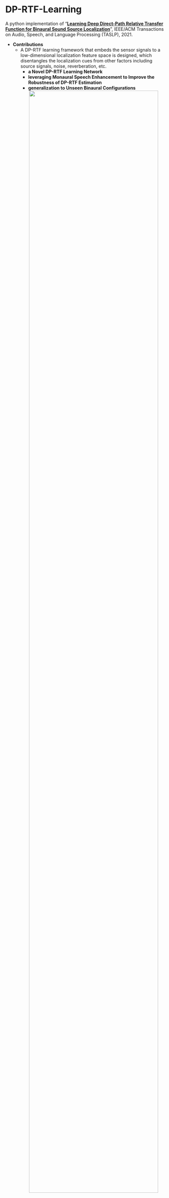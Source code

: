 # DP-RTF-Learning
A python implementation of “**<a href="https://ieeexplore.ieee.org/document/9582746" target="_blank">Learning Deep Direct-Path Relative Transfer Function for Binaural Sound Source Localization</a>**”, IEEE/ACM Transactions on Audio, Speech, and Language Processing (TASLP), 2021.
+ **Contributions** 
  - A DP-RTF learning framework that embeds the sensor signals to a low-dimensional localization feature space is designed, which disentangles the localization cues from other factors including source signals, noise, reverberation, etc. 
    - **a Novel DP-RTF Learning Network**
    - **leveraging Monaural Speech Enhancement to Improve the Robustness of DP-RTF Estimation**
    - **generalization to Unseen Binaural Configurations**
    <div align=center>
    <img src=https://user-images.githubusercontent.com/74909427/218234395-fabb10d6-9463-4455-8214-06ad186bd8ed.png width=94% />
    </div>
  - The DP-RTF learning based localization method takes full use of the spatial and spectral cues, which is demonstrated to perform better than several other methods on both simulated and real-world data in the noisy and reverberant environment.
    <div align=center>
    <img src=https://user-images.githubusercontent.com/74909427/218235435-19332838-9948-4c97-ab0d-752aec4cd6fd.png width=41% />
    <img src=https://user-images.githubusercontent.com/74909427/218235464-b007df3e-2cf0-45d8-a8e4-e46c2ad8829e.png width=51% />
    </div>
    <div align=center>
    <img src=https://user-images.githubusercontent.com/74909427/218235769-df0bc161-f73e-4955-8f5c-77d8228ef498.png width=95% />
    </div>
    
## Datasets
+ **Head-related impulse responses (HRIRs)**: from <a href="https://www.ece.ucdavis.edu/cipic/spatial-sound/hrtf-data/" target="_blank">CIPIC database</a> 
+ **Binaural room impulse responses (BRIRs)**: generated by <a href="https://github.com/bingo-todd/Roomsim_Campbell" target="_blank">Roomsim toolbox</a>
+ **TIMIT dataset** 
+ **Diffuse noise**: generated by <a href="https://github.com/ehabets/ANF-Generator" target="_blank">arbitrary noise field generator</a> with noise signals from <a href="http://spib.linse.ufsc.br/noise.html" target="_blank">NOISEX-92 database</a>
  
## Quick start
+ **Preparation**
  - Add soft link of "common" file to "DPRTF" file
    ```
    ln -s [original path] [target path]
    ```
  - Generate the lists of source signals and BRIRs, direct-path relative tranfer functions (DP-RTFs), room acoustic settings, and sensor signals for training, validation and test stages. 
    ```
    python -m common.getData --stage [*] --data [*] 
    ```

+ **Training**
  ```
  python run.py --gpu-id [*]
  ```
+ **Test**
  ```
  python run.py --gpu-id [*] --test
  ```
+ **Pretrained models**
  - exp/00000000/model_12.pth: trained with fixed data
  - exp/00000001/model_52.pth: trained with random data (generated on-the-fly)

## Citation
If you find our work useful in your research, please consider citing:
```
@article{yang2021dprtf,
    Author = "Bing Yang and Hong Liu and Xiaofei Li",
    Title = "Learning deep direct-path relative transfer function for binaural sound source localization",
    Journal = "{IEEE/ACM} Transactions on Audio, Speech, and Language Processing (TASLP)",
    Volume = {29},	
    Pages = {3491-3503},
    Year = {2021}}
```
```
@InProceedings{yang2021dprtf1,
    author = "Bing Yang and Xiaofei Li and Hong Liu",
    title = "Supervised direct-path relative transfer function learning for binaural sound source localization",
    booktitle = "Proceedings of {IEEE} International Conference on Acoustics, Speech and Signal Processing (ICASSP)",
    year = "2021",
    pages = "825-829"}
```

## Licence
MIT
